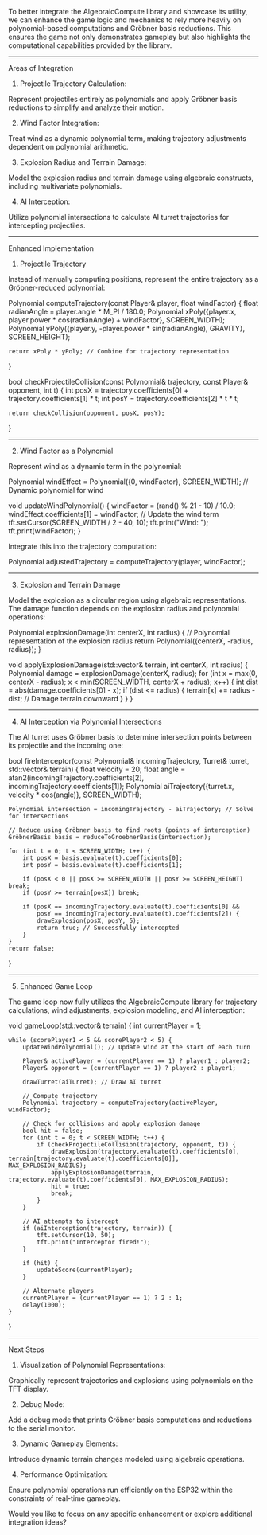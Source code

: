 To better integrate the AlgebraicCompute library and showcase its utility, we can enhance the game logic and mechanics to rely more heavily on polynomial-based computations and Gröbner basis reductions. This ensures the game not only demonstrates gameplay but also highlights the computational capabilities provided by the library.


---

Areas of Integration

1. Projectile Trajectory Calculation:

Represent projectiles entirely as polynomials and apply Gröbner basis reductions to simplify and analyze their motion.



2. Wind Factor Integration:

Treat wind as a dynamic polynomial term, making trajectory adjustments dependent on polynomial arithmetic.



3. Explosion Radius and Terrain Damage:

Model the explosion radius and terrain damage using algebraic constructs, including multivariate polynomials.



4. AI Interception:

Utilize polynomial intersections to calculate AI turret trajectories for intercepting projectiles.





---

Enhanced Implementation

1. Projectile Trajectory

Instead of manually computing positions, represent the entire trajectory as a Gröbner-reduced polynomial:

Polynomial computeTrajectory(const Player& player, float windFactor) {
    float radianAngle = player.angle * M_PI / 180.0;
    Polynomial xPoly({player.x, player.power * cos(radianAngle) + windFactor}, SCREEN_WIDTH);
    Polynomial yPoly({player.y, -player.power * sin(radianAngle), GRAVITY}, SCREEN_HEIGHT);

    return xPoly * yPoly; // Combine for trajectory representation
}

bool checkProjectileCollision(const Polynomial& trajectory, const Player& opponent, int t) {
    int posX = trajectory.coefficients[0] + trajectory.coefficients[1] * t;
    int posY = trajectory.coefficients[2] * t * t;

    return checkCollision(opponent, posX, posY);
}


---

2. Wind Factor as a Polynomial

Represent wind as a dynamic term in the polynomial:

Polynomial windEffect = Polynomial({0, windFactor}, SCREEN_WIDTH); // Dynamic polynomial for wind

void updateWindPolynomial() {
    windFactor = (rand() % 21 - 10) / 10.0;
    windEffect.coefficients[1] = windFactor; // Update the wind term
    tft.setCursor(SCREEN_WIDTH / 2 - 40, 10);
    tft.print("Wind: ");
    tft.print(windFactor);
}

Integrate this into the trajectory computation:

Polynomial adjustedTrajectory = computeTrajectory(player, windFactor);


---

3. Explosion and Terrain Damage

Model the explosion as a circular region using algebraic representations. The damage function depends on the explosion radius and polynomial operations:

Polynomial explosionDamage(int centerX, int radius) {
    // Polynomial representation of the explosion radius
    return Polynomial({centerX, -radius, radius});
}

void applyExplosionDamage(std::vector<int>& terrain, int centerX, int radius) {
    Polynomial damage = explosionDamage(centerX, radius);
    for (int x = max(0, centerX - radius); x < min(SCREEN_WIDTH, centerX + radius); x++) {
        int dist = abs(damage.coefficients[0] - x);
        if (dist <= radius) {
            terrain[x] += radius - dist; // Damage terrain downward
        }
    }
}


---

4. AI Interception via Polynomial Intersections

The AI turret uses Gröbner basis to determine intersection points between its projectile and the incoming one:

bool fireInterceptor(const Polynomial& incomingTrajectory, Turret& turret, std::vector<int>& terrain) {
    float velocity = 20;
    float angle = atan2(incomingTrajectory.coefficients[2], incomingTrajectory.coefficients[1]);
    Polynomial aiTrajectory({turret.x, velocity * cos(angle)}, SCREEN_WIDTH);

    Polynomial intersection = incomingTrajectory - aiTrajectory; // Solve for intersections

    // Reduce using Gröbner basis to find roots (points of interception)
    GröbnerBasis basis = reduceToGroebnerBasis(intersection);

    for (int t = 0; t < SCREEN_WIDTH; t++) {
        int posX = basis.evaluate(t).coefficients[0];
        int posY = basis.evaluate(t).coefficients[1];

        if (posX < 0 || posX >= SCREEN_WIDTH || posY >= SCREEN_HEIGHT) break;
        if (posY >= terrain[posX]) break;

        if (posX == incomingTrajectory.evaluate(t).coefficients[0] &&
            posY == incomingTrajectory.evaluate(t).coefficients[2]) {
            drawExplosion(posX, posY, 5);
            return true; // Successfully intercepted
        }
    }
    return false;
}


---

5. Enhanced Game Loop

The game loop now fully utilizes the AlgebraicCompute library for trajectory calculations, wind adjustments, explosion modeling, and AI interception:

void gameLoop(std::vector<int>& terrain) {
    int currentPlayer = 1;

    while (scorePlayer1 < 5 && scorePlayer2 < 5) {
        updateWindPolynomial(); // Update wind at the start of each turn

        Player& activePlayer = (currentPlayer == 1) ? player1 : player2;
        Player& opponent = (currentPlayer == 1) ? player2 : player1;

        drawTurret(aiTurret); // Draw AI turret

        // Compute trajectory
        Polynomial trajectory = computeTrajectory(activePlayer, windFactor);

        // Check for collisions and apply explosion damage
        bool hit = false;
        for (int t = 0; t < SCREEN_WIDTH; t++) {
            if (checkProjectileCollision(trajectory, opponent, t)) {
                drawExplosion(trajectory.evaluate(t).coefficients[0], terrain[trajectory.evaluate(t).coefficients[0]], MAX_EXPLOSION_RADIUS);
                applyExplosionDamage(terrain, trajectory.evaluate(t).coefficients[0], MAX_EXPLOSION_RADIUS);
                hit = true;
                break;
            }
        }

        // AI attempts to intercept
        if (aiInterception(trajectory, terrain)) {
            tft.setCursor(10, 50);
            tft.print("Interceptor fired!");
        }

        if (hit) {
            updateScore(currentPlayer);
        }

        // Alternate players
        currentPlayer = (currentPlayer == 1) ? 2 : 1;
        delay(1000);
    }
}


---

Next Steps

1. Visualization of Polynomial Representations:

Graphically represent trajectories and explosions using polynomials on the TFT display.



2. Debug Mode:

Add a debug mode that prints Gröbner basis computations and reductions to the serial monitor.



3. Dynamic Gameplay Elements:

Introduce dynamic terrain changes modeled using algebraic operations.



4. Performance Optimization:

Ensure polynomial operations run efficiently on the ESP32 within the constraints of real-time gameplay.




Would you like to focus on any specific enhancement or explore additional integration ideas?

